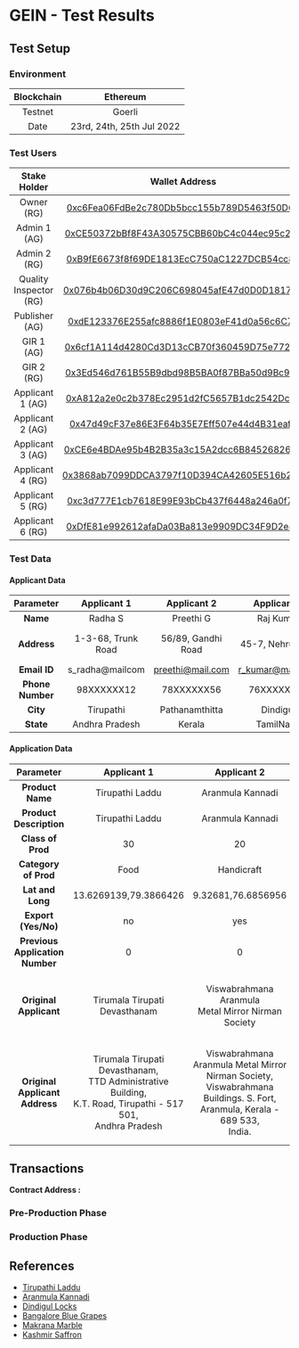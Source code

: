 # GEIN - Test Results

## Test Setup

### Environment 

| Blockchain | Ethereum |
|:----------:|:--------:|
| Testnet    | Goerli |
| Date | 23rd, 24th, 25th Jul 2022 |

### Test Users

| Stake Holder | Wallet Address |
|:----:|:----:|
| Owner (RG) | [0xc6Fea06FdBe2c780Db5bcc155b789D5463f50D62](https://ropsten.etherscan.io/address/0xc6Fea06FdBe2c780Db5bcc155b789D5463f50D62) |
| Admin 1 (AG) | [0xCE50372bBf8F43A30575CBB60bC4c044ec95c2c8](https://ropsten.etherscan.io/address/0xce50372bbf8f43a30575cbb60bc4c044ec95c2c8) |
| Admin 2 (RG) | [0xB9fE6673f8f69DE1813EcC750aC1227DCB54cc85](https://ropsten.etherscan.io/address/0xB9fE6673f8f69DE1813EcC750aC1227DCB54cc85) |
| Quality Inspector (RG) | [0x076b4b06D30d9C206C698045afE47d0D0D181776](https://ropsten.etherscan.io/address/0x076b4b06D30d9C206C698045afE47d0D0D181776) |
| Publisher (AG) | [0xdE123376E255afc8886f1E0803eF41d0a56c6C7d](https://ropsten.etherscan.io/address/0xdE123376E255afc8886f1E0803eF41d0a56c6C7d) |
| GIR 1 (AG) | [0x6cf1A114d4280Cd3D13cCB70f360459D75e77284](https://ropsten.etherscan.io/address/0x6cf1a114d4280cd3d13ccb70f360459d75e77284) |
| GIR 2 (RG) | [0x3Ed546d761B55B9dbd98B5BA0f87BBa50d9Bc995](https://ropsten.etherscan.io/address/0x3Ed546d761B55B9dbd98B5BA0f87BBa50d9Bc995) |
| Applicant 1 (AG) | [0xA812a2e0c2b378Ec2951d2fC5657B1dc2542Dc0F](https://ropsten.etherscan.io/address/0xa812a2e0c2b378ec2951d2fc5657b1dc2542dc0f) |
| Applicant 2 (AG) | [0x47d49cF37e86E3F64b35E7Eff507e44d4B31eaf8](https://ropsten.etherscan.io/address/0x47d49cf37e86e3f64b35e7eff507e44d4b31eaf8) |
| Applicant 3 (AG) | [0xCE6e4BDAe95b4B2B35a3c15A2dcc6B8452682668](https://ropsten.etherscan.io/address/0xce6e4bdae95b4b2b35a3c15a2dcc6b8452682668) |
| Applicant 4 (RG) | [0x3868ab7099DDCA3797f10D394CA42605E516b21D](https://ropsten.etherscan.io/address/0x3868ab7099DDCA3797f10D394CA42605E516b21D) |
| Applicant 5 (RG) | [0xc3d777E1cb7618E99E93bCb437f6448a246a0f7C](https://ropsten.etherscan.io/address/0xc3d777E1cb7618E99E93bCb437f6448a246a0f7C) |
| Applicant 6 (RG) | [0xDfE81e992612afaDa03Ba813e9909DC34F9D2e80](https://ropsten.etherscan.io/address/0xDfE81e992612afaDa03Ba813e9909DC34F9D2e80) |

### Test Data

#### Applicant Data

| Parameter | Applicant 1 | Applicant 2 | Applicant 3 | Applicant 4 | Applicant 5 | Applicant 6 |
|:---------:|:-----------:|:-----------:|:-----------:|:-----------:|:-----------:|:-----------:|
| **Name** | Radha S | Preethi G | Raj Kumar | Naveen Sundaram | Akshaya Ram | Vimal ET |
| **Address** | 1-3-68, Trunk Road | 56/89, Gandhi Road| 45-7, Nehru Salai | 60-8/3, Patel Road | 58, Boss Gardens | 786-floor 4, Rosy Enclave, Lincon Road|
| **Email ID** | s_radha@mailcom| preethi@mail.com | r_kumar@mail.com | n_sundaram@mail.com | ram_a@mail.com | etvimal@mail.com |
| **Phone Number** | 98XXXXXX12 | 78XXXXXX56 | 76XXXXXX23 | 69XXXXXX78 | 96XXXXXX69 | 86XXXXXX67 |
| **City** | Tirupathi | Pathanamthitta | Dindigul | Banglore | Makrana | Pulwama |
| **State** | Andhra Pradesh | Kerala | TamilNadu | Karnataka | Rajasthan | Kashmir |

#### Application Data

| Parameter | Applicant 1 | Applicant 2 | Applicant 3 | Applicant 4 | Applicant 5 | Applicant 6 |
|:---------:|:-----------:|:-----------:|:-----------:|:-----------:|:-----------:|:-----------:|
| **Product Name** | Tirupathi Laddu | Aranmula Kannadi | Dindigul Locks | Bangalore Blue Grapes | Makrana Marble | Kashmir Saffron |
| **Product Description** | Tirupathi Laddu | Aranmula Kannadi | Dindigul Locks | Bangalore Blue Grapes | Makrana Marble | Kashmir Saffron |
| **Class of Prod** | 30 | 20 | 6 | 31 | 19 | 30 |
| **Category of Prod** | Food | Handicraft | Manufactured | Agriculture | Natural | Agriculture |
| **Lat and Long** | 13.6269139,79.3866426 | 9.32681,76.6856956 | 10.3303299,78.0673979 | 12.9767936,77.590082 | 27.0388103,74.7271171 | 34.0747444,74.8204443 |
| **Export (Yes/No)** | no | yes | yes | no | no | yes |
| **Previous Application Number** | 0 | 0 | 0 | 0 | 0 | 20220003 |
| **Original Applicant** | Tirumala Tirupati Devasthanam | 	Viswabrahmana Aranmula <br/> Metal Mirror Nirman Society | The Dindigul Lock, <br/> Hardware and Steel Furniture Works <br/> Industrial Co-operative Society Ltd, <br/> IND.No.150. | Director of Horticulture | The Makrana RIICO Area Marble Association |  The Agriculture Production Department J & K |
| **Original Applicant <br/> Address** | Tirumala Tirupati Devasthanam, <br/> TTD Administrative Building, <br/> K.T. Road, Tirupathi - 517 501, <br/> Andhra Pradesh | Viswabrahmana Aranmula Metal Mirror Nirman Society, <br/> Viswabrahmana Buildings. S. Fort, <br/> Aranmula, Kerala - 689 533, <br/> India. | 16-A, Soundararaja Mills Road, <br/> Dindigul - 624 003, <br/> Tamil Nadu, India. | Department of Horticulture, <br/> Government of Karnataka, <br/> Biotechnology Centre, Hulimavu, <br/> PB No.7648 Bangalore - 560 076, <br/>  Karnataka, India. | Reg. no. 323/81, H1/320, <br/> RIICO Industrial Area, Bidiyad, <br/> Makrana - 341542, Rajasthan, India. <br/>  Facilitated by Indiabulls Foundation | Directorate of Agriculture Kashmir Lalmandi, <br/> Srinagar - 190 008, <br/> Jammu & Kashmir, India |

## Transactions

**Contract Address :** []()

### Pre-Production Phase


### Production Phase

## References 

- [Tirupathi Laddu](https://search.ipindia.gov.in/GIRPublic/Application/Details/121)
- [Aranmula Kannadi](https://search.ipindia.gov.in/GIRPublic/Application/Details/3)
- [Dindigul Locks](https://search.ipindia.gov.in/GIRPublic/Application/Details/400)
- [Bangalore Blue Grapes](https://search.ipindia.gov.in/GIRPublic/Application/Details/211)
- [Makrana Marble](https://search.ipindia.gov.in/GIRPublic/Application/Details/405)
- [Kashmir Saffron](https://search.ipindia.gov.in/GIRPublic/Application/Details/635)
